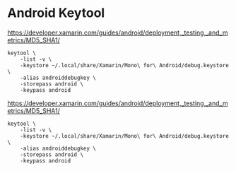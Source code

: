 # Android Keytool


https://developer.xamarin.com/guides/android/deployment,_testing,_and_metrics/MD5_SHA1/


    keytool \
        -list -v \
        -keystore ~/.local/share/Xamarin/Mono\ for\ Android/debug.keystore \
        -alias androiddebugkey \
        -storepass android \
        -keypass android


https://developer.xamarin.com/guides/android/deployment,_testing,_and_metrics/MD5_SHA1/


    keytool \
        -list -v \
        -keystore ~/.local/share/Xamarin/Mono\ for\ Android/debug.keystore \
        -alias androiddebugkey \
        -storepass android \
        -keypass android


